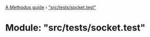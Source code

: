 [A Methodus guide](../README.md) › ["src/tests/socket.test"](_src_tests_socket_test_.md)

# Module: "src/tests/socket.test"


